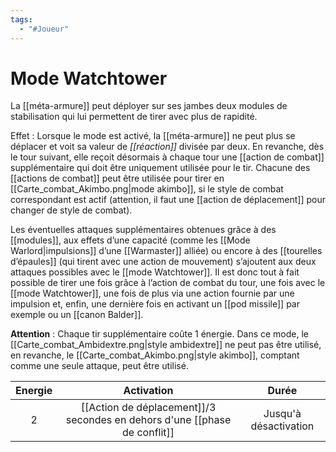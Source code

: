 ```yaml
---
tags:
  - "#Joueur"
---
```

# Mode Watchtower

La [[méta-armure]] peut déployer sur ses jambes deux modules de stabilisation qui lui permettent de tirer avec plus de rapidité.

Effet : Lorsque le mode est activé, la [[méta-armure]] ne peut plus se déplacer et voit sa valeur de _[[réaction]]_ divisée par deux. En revanche, dès le tour suivant, elle reçoit désormais à chaque tour une [[action de combat]] supplémentaire qui doit être uniquement utilisée pour le tir. Chacune des [[actions de combat]] peut être utilisée pour tirer en [[Carte_combat_Akimbo.png|mode akimbo]], si le style de combat correspondant est actif (attention, il faut une [[action de déplacement]] pour changer de style de combat).

Les éventuelles attaques supplémentaires obtenues grâce à des [[modules]], aux effets d’une capacité (comme les [[Mode Warlord|impulsions]] d’une [[Warmaster]] alliée) ou encore à des [[tourelles d’épaules]] (qui tirent avec une action de mouvement) s’ajoutent aux deux attaques possibles avec le [[mode Watchtower]]. Il est donc tout à fait possible de tirer une fois grâce à l’action de combat du tour, une fois avec le [[mode Watchtower]], une fois de plus via une action fournie par une impulsion et, enfin, une dernière fois en activant un [[pod missile]] par exemple ou un [[canon Balder]].

**Attention** : Chaque tir supplémentaire coûte 1 énergie. Dans ce mode, le [[Carte_combat_Ambidextre.png|style ambidextre]] ne peut pas être utilisé, en revanche, le [[Carte_combat_Akimbo.png|style akimbo]], comptant comme une seule attaque, peut être utilisé.

| Energie |                                Activation                                 |           Durée           |
| :-----: | :-----------------------------------------------------------------------: | :-----------------------: |
|    2    | [[Action de déplacement]]/3 secondes en dehors d'une [[phase de conflit]] | Jusqu'à désactivation<br> |
